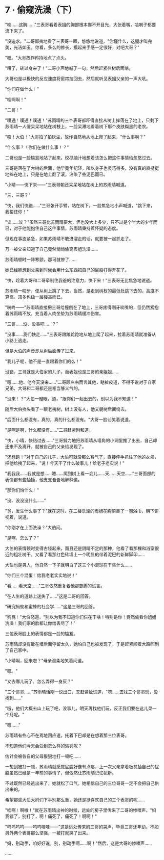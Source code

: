 <link rel="stylesheet" href="../styles/text.css" />
<h1>7 · 偷窥洗澡（下）</h1>

"哇……这胸……"三表哥看着表姐的胸部根本挪不开目光，大张着嘴，哈喇子都要流下来了。

"没追求。"二哥鄙夷地看了三表哥一眼，悠悠地说道，"你懂什么，这腿才叫完美，光洁如玉，你看，多么的修长，摸起来手感一定很好，对吧大哥？"

"嗯。"大哥故作矜持地点了点头。

"糟了，转过身来了！"二哥小声地喊了一句，然后赶紧往树后面缩。

大哥也是以极快的反应速度将窗帘拉回去，然后就听见表姐父亲的一声大吼。

"你们在做什么！"

"哇啊啊！"

"二哥！"

"噗通！噗通！噗通！"苏雨晴的三个表哥都吓得直接从树上摔落在了地上，只剩下苏雨晴一人傻呆呆地站在树枝上，一脸呆滞地看着树下那个皮肤黝黑的老农。

"咳！大伯！"大哥拍了拍灰尘，故作自然地从地上爬了起来，"什么事啊？"

"什么事？！你们在做什么事！？"

二哥也是一脸尴尬地站了起来，绞尽脑汁地想着该怎么把这件事情给忽悠过去。

三哥是落在了大树的后面，他毕竟年纪轻，所以身子也灵巧得多，没有真的直挺挺地摔在地上，只是在地上翻了滚，沾染了些泥巴而已。

"小晴——快下来——"三表哥朝还呆呆地站在树上的苏雨晴喊道。

"三、三哥？"

"快，我们快跑……"三哥张开手臂，站在树下，一脸焦急地小声喊道，"跳下来，我接住你！"

"诶……诶？"虽然三哥比苏雨晴要大，但也没大上多少，只不过是个半大的少年而已，对于他能抱住自己这件事情，苏雨晴秉持着怀疑的态度。

但现在事态紧急，如果苏雨晴不敢进溜走的话，就要被一起抓走了。

万一被父亲知道了自己竟然悄悄偷窥表姐洗澡……

苏雨晴顿时一阵寒颤，那可就惨了……

她已经能想到父亲到时候会用什么东西把自己的屁股打得开花了。

"快，趁着大哥和二哥牵制住我爸的注意力，快下来！"三表哥无比焦急地说道。

苏雨晴一咬牙，便从树上跳了下去，当然，是走到树杈的最低处跳下去的，高度不算高，顶多也级一层楼高而已。

"咣咚——"苏雨晴直接把三哥给撞倒在了地上，三哥疼得咧牙呲嘴的，但仍然紧抱着苏雨晴不放，充当着人肉坐垫为苏雨晴缓冲伤害。

"三哥……没、没事吧……？"

"没事……我们快走……"三表哥踉踉跄跄地从地上爬了起来，拉着苏雨晴就准备从小路上逃走。

但是大伯的声音却从树后面传了过来。

"我儿子呢，他不是一直跟着你们的么！"

没错，三哥就是大伯家的儿子，而表姐也是三哥的亲姐姐……

"嗯……他、他今天没来……"二哥顾左右而言其他，瞎扯皮道，不得不说对于自家兄弟，大哥和二哥都还是相当够义气的。

"没来！？"大伯一瞪眼，道，"跟你们一起出去的，别以为我不知道！"

随后大伯抬头看了一眼老槐树，树上没有人，他又朝树后面绕去。

"后面什么都没有，真的，真的什么都没有。"大哥一脸讪笑着说道。

"是啊是啊，什么都没有……"二哥赶紧附和道。

"快，小晴，快钻过去……"三哥努力地把苏雨晴从墙角的小洞里推了出去，自己却还来不及离开，就被自己的父亲给发现了。

"还想跑！"对于自己的儿子，大伯可就没那么客气了，直接伸手抓住了他的衣领，把他给拽了起来，"说！今天干了什么破事儿！给老子老实说！"

"我我我……我就是想……嗯……爬到树上看一会儿……天……天空……"三哥面部的表情都有些抽搐，他支支吾吾地解释道。

"那你们怕什么！"

"没、没没没什么……"

"爸，发生什么事了？"就在这时，在二楼洗澡的表姐在胸前裹了一圈浴巾，朝下俯视着，说道。

"你刚才在上面洗澡？"大伯问。

"是啊，怎么了？"

大伯的表情顿时变得古怪起来，而且还是阴晴不定的那种，他看了看那棵和浴室很近的粗壮树干，又看了看那红色砖墙上一个明显的带着泥巴的新鲜脚印……

大伯也是男人，他自然一下子就明白了这三个小混球在干些什么……

"你们三个混蛋！给我老老实实地说！"

"看……看天空……"三哥依然重复着他那蹩脚的谎言。

"在人生的道路上迷失了……"这是二哥的回答。

"研究蚂蚁和蜜蜂的社会学……"这是三哥的回答。

"狗屁！"大伯怒道，"别以为我不知道你们仨在干啥！特别是你！竟然偷看你姐姐洗澡！我们家的脸都让你给丢尽了！"

三位表哥脸上的表情都是一脸的尴尬。

苏雨晴却没有敢在墙后面停留太久，她怕自己也被发现了，于是赶紧顺着大路回到了自己家中。

"小晴啊，回来啦？"母亲温柔地笑着问道。

"嗯。"

"又去哪儿玩了，怎么弄得一身灰？"

"三个哥哥……"苏雨晴话刚一说出口，又赶紧扯谎道，"嗯……去找三个哥哥玩，没找到……"

"哦，他们大概去山上玩了吧，没事儿，明天再找他们玩，反正我们要在这儿呆一个月呢。"

"嗯……"

苏雨晴有些心不在焉地回应道，托着下巴却是在想着那三位表哥。

不知道他们今天会受到怎么样的惩罚呢？

估计会被各自的父母狠狠地打一顿吧……

一想到被打一顿，苏雨晴就感觉屁股好像有点疼，上一次父亲拿着板凳抽自己的屁股虽然已经是一年前的事情了，但依然让苏雨晴记忆犹新。

不过既然已经逃出来了，她就松了口气，她相信自己的三位哥哥一定不会把自己供出来的。

希望那些大伯大妈们下手别那么重，她还是挺喜欢自己的三个表哥的呢……

"哇啊！啊嗷！"就在苏雨晴出神的时候，远处的房子里传来了二哥的惨嚎声，"妈我错了，别打了，啊！痛死了，痛死了！啊啊！"

"呜呜呜呜——呜呜哇哇——"这是远处传来的三哥的哭声，毕竟三哥还年幼，不如另外两个表哥那么坚强，一被打就哭了出来。

"妈，别动手，咱好好说，别，别动手啊……啊！"然后，这是大哥的惨嚎声……

……
